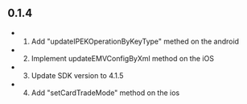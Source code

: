 ## 0.1.4

* 1. Add "updateIPEKOperationByKeyType" methed on the android
* 2. Implement updateEMVConfigByXml method on the iOS
* 3. Update SDK version to 4.1.5 
* 4. Add "setCardTradeMode" method on the ios 
